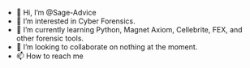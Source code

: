 - 👋 Hi, I’m @Sage-Advice
- 👀 I’m interested in Cyber Forensics. 
- 🌱 I’m currently learning Python, Magnet Axiom, Cellebrite, FEX, and other forensic tools.
- 💞️ I’m looking to collaborate on nothing at the moment.
- 📫 How to reach me 

<!---
Sage-Advice/Sage-Advice is a ✨ special ✨ repository because its `README.md` (this file) appears on your GitHub profile.
You can click the Preview link to take a look at your changes.
--->
